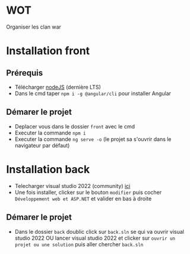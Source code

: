# WOT 

Organiser les clan war

# Installation front

## Prérequis

- Télécharger [nodeJS](https://nodejs.org/en/download) (dernière LTS)
- Dans le cmd taper `npm i -g @angular/cli` pour installer Angular

## Démarer le projet

- Deplacer vous dans le dossier `front` avec le cmd
- Executer la commande `npm i`
- Executer la commande `ng serve -o` (le projet sa s'ouvrir dans le navigateur par défaut)

# Installation back

- Telecharger visual studio 2022 (community) [ici](https://visualstudio.microsoft.com/fr/downloads/)
- Une fois installer, clicker sur le bouton `modifier` puis cocher `Développement web et ASP.NET` et valider en bas à droite

## Démarer le projet

- Dans le dossier `back` doublic click sur `back.sln` se qui va ouvrir visual studio 2022
  OU
  lancer visual studio 2022 et clicker sur `ouvrir un projet ou une solution` puis aller chercher `back.sln`
